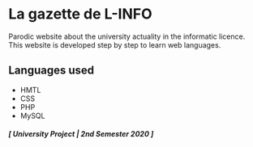 # La gazette de L-INFO
Parodic website about the university actuality in the informatic licence.<br/>
This website is developed step by step to learn web languages.

## Languages used
- HMTL
- CSS 
- PHP
- MySQL

#### <em>[ University Project | 2nd Semester 2020 ]</em>
